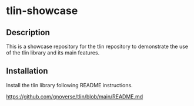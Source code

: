 # tlin-showcase

## Description

This is a showcase repository for the tlin repository to demonstrate the use of the tlin library and its main features.

## Installation

Install the tlin library following README instructions.

https://github.com/gnoverse/tlin/blob/main/README.md